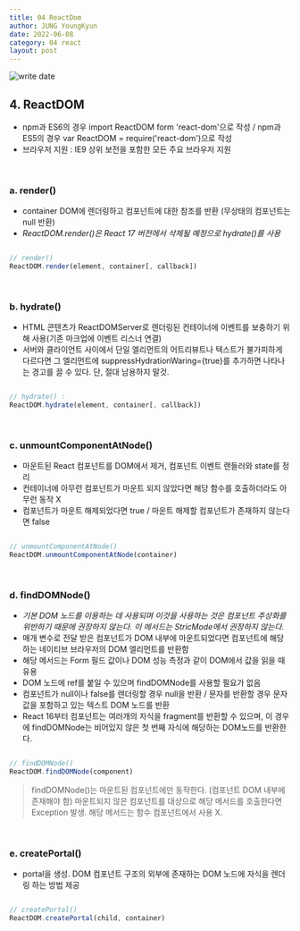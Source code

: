 ```yaml
---
title: 04 ReactDom
author: JUNG YoungKyun
date: 2022-06-08
category: 04 react
layout: post
---
```


![write date](https://img.shields.io/badge/react-2022_06_08-blue.svg)

## **4. ReactDOM**
- npm과 ES6의 경우 import ReactDOM form 'react-dom'으로 작성 / npm과 ES5의 경우 var ReactDOM = require('react-dom')으로 작성
- 브라우저 지원 : IE9 상위 보전을 포함한 모든 주요 브라우저 지원

&nbsp;
### a. render()
- container DOM에 렌더링하고 컴포넌트에 대한 참조를 반환 (무상태의 컴포넌트는 null 반환)
- *ReactDOM.render()은 React 17 버전에서 삭제될 예정으로 hydrate()를 사용*

```javascript

// render()
ReactDOM.render(element, container[, callback])

```

&nbsp;
### b. hydrate()
- HTML 콘텐츠가 ReactDOMServer로 렌더링된 컨테이너에 이벤트를 보충하기 위해 사용(기존 마크업에 이벤트 리스너 연결)
- 서버와 클라이언트 사이에서 단일 엘리먼트의 어트리뷰트나 텍스트가 불가피하게 다르다면 그 엘리먼트에 suppressHydrationWaring={true}를 추가하면 나타나는 경고를 끌 수 있다. 단, 절대 남용하지 말것.

```javascript

// hydrate() : 
ReactDOM.hydrate(element, container[, callback])

```

&nbsp;
### c. unmountComponentAtNode()
- 마운트된 React 컴포넌트를 DOM에서 제거, 컴포넌트 이벤트 랜들러와 state를 정리
- 컨테이너에 아무런 컴포넌트가 마운트 되지 않았다면 해당 함수를 호출하더라도 아무런 동작 X
- 컴포넌트가 마운트 해제되었다면 true / 마운트 해제할 컴포넌트가 존재하지 않는다면 false

```javascript

// unmountComponentAtNode()
ReactDOM.unmountComponentAtNode(container)

```

&nbsp;
### d. findDOMNode()
- *기본 DOM 노드를 이용하는 데 사용되며 이것을 사용하는 것은 컴포넌트 추상화를 위반하기 때문에 권장하지 않는다. 이 메서드는 StricMode에서 권장하지 않는다.*
- 매개 변수로 전달 받은 컴포넌트가 DOM 내부에 마운트되었다면 컴포넌트에 해당하는 네이티브 브라우저의 DOM 엘리먼트를 반환함
- 해당 메서드는 Form 필드 값이나 DOM 성능 측정과 같이 DOM에서 값을 읽을 때 유용
- DOM 노드에 ref를 붙일 수 있으며 findDOMNode를 사용할 필요가 없음
- 컴포넌트가 null이나 false를 렌더링할 경우 null을 반환 / 문자를 반환할 경우 문자 값을 포함하고 있는 텍스트 DOM 노드를 반환
- React 16부터 컴포넌트는 여러개의 자식을 fragment를 반환할 수 있으며, 이 경우에 findDOMNode는 비어있지 않은 첫 번째 자식에 해당하는 DOM노드를 반환한다.

```javascript

// findDOMNode()
ReactDOM.findDOMNode(component)

```

> findDOMNode()는 마운트된 컴포넌트에만 동작한다. (컴포넌트 DOM 내부에 존재해야 함) 마운트되지 않은 컴포넌트를 대상으로 해당 메서드를 호출한다면 Exception 발생. 해당 메서드는 함수 컴포넌트에서 사용 X.

&nbsp;
### e. createPortal()
- portal을 생성. DOM 컴포넌트 구조의 외부에 존재하는 DOM 노드에 자식을 렌더링 하는 방법 제공

```javascript

// createPortal()
ReactDOM.createPortal(child, container)

```